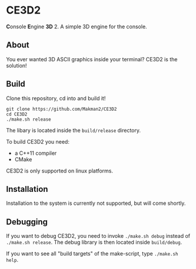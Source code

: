 # CE3D2

**C**onsole **E**ngine **3D** 2.
A simple 3D engine for the console.

## About

You ever wanted 3D ASCII graphics inside your terminal? CE3D2 is the solution!

## Build

Clone this repository, cd into and build it!

```
git clone https://github.com/Makman2/CE3D2
cd CE3D2
./make.sh release
```

The libary is located inside the `build/release` directory.

To build CE3D2 you need:
- a C++11 compiler
- CMake

CE3D2 is only supported on linux platforms.

## Installation

Installation to the system is currently not supported, but will come shortly.

## Debugging

If you want to debug CE3D2, you need to invoke `./make.sh debug` instead of
`./make.sh release`. The debug library is then located inside `build/debug`.

If you want to see all "build targets" of the make-script, type
`./make.sh help`.
